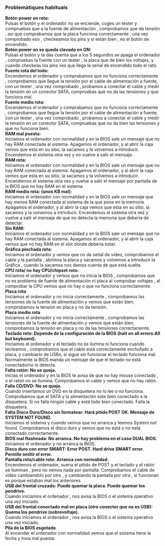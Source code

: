 ### Problemàtiques habituals ###
**Botón power on roto:**     
  Pulsas el botón y el ordenador no se enciende, coges un tester y compruebas que a la fuente de alimentación , comprobamos que da tensión , así que comprabamos que la placa funciona correctamente , una vez comprobado eso , checkeamos los pins y si están bien , es el botón de encendido.  
**Botón power on se queda clavado en ON:**    
  Pulsas el botón y te das cuenta que a los 5 segundos se apaga el ordenador , compruebas la fuente con un tester , la placa que de bien los voltajes, y cuando checkeas los pins ves que llega la señal de encendido todo el rato.  
**Fuente rota del todo:**  
  Encendemos el ordenador y comprabamos que no funciona correctamente , comprobamos que llegue la tensión por el cable de     alimentación a fuente, con un tester , una vez comprobado , probamos a conectar el cable y medir la tensión en un conector SATA,  compruebas que no da  las tensiones y que funciona mal.  
**Fuente medio rota:**  
  Encendemos el ordenador y comprabamos que no funciona correctamente , comprobamos que llegue la tensión por el cable de     alimentación a fuente, con un tester , una vez comprobado , probamos a conectar el cable y medir la tensión en un conector SATA,  compruebas que no da bien  las tensiones y que no funciona bien.  
**RAM mal puesta:**  
  Iniciamos el ordenador con normalidad y en la BIOS sale un mensaje que no hay RAM conectada al sistema. Apagamos el ordenador, y 
  al abrir la caja vemos que esta en su sitio, la sacamos y la volvemos a introducir. Encendemos el sistema otra vez y no vuelve a salir el mensaje.  
**RAM rota:**  
  Iniciamos el ordenador con normalidad y en la BIOS sale un mensaje que no hay RAM conectada al sistema. Apagamos el ordenador, y al abrir la caja vemos que esta en su sitio, la sacamos y la volvemos a introducir. Encendemos el sistema otra vez y  vuelve a salir el mensaje por pantalla de la BIOS que no hay RAM en el sistema.  
**RAM medio rota: (unos KB mal):**  
  Iniciamos el ordenador con normalidad y en la BIOS sale un mensaje que  hay menos  RAM conectada al sistema de la que pone en la memoria. Apagamos el ordenador, y al abrir la caja vemos que esta en su sitio, la sacamos y la volvemos a introducir. Encendemos el sistema otra vez y  vuelve a salir el mensaje de que no detecta la memoria que deberia de detectar.    
**Sin RAM:**  
  Iniciamos el ordenador con normalidad y en la BIOS sale un mensaje que no hay RAM conectada al sistema. Apagamos el ordenador, y al abrir la caja vemos que no hay RAM en el slot donde debería estar.    
**Gráfica pinchada rota:**  
  Iniciamos el ordenador y vemos que no da señal de vídeo, comprobamos el cable y la pantalla , abrimos la placa y sacamos y volvemos a introducir la Gráfica , cuando la sacamos nos damos cuenta de que está suelta.  
**CPU rota/ no hay CPU/chipset roto:**  
  Iniciamos el ordenador y vemos que no inicia la BIOS , comprobamos que no es problema de fuente de alimentación ni placa al comprobar voltajes , al comprobar la CPU vemos que no hay o que no funciona correctamente.  
**Placa rota**  
  Iniciamos el ordenador y no inicia correctamente , comprobamos las tensiones de la fuente de alimentación y vemos que están bien, comprobamos la tensión en placa y no da tensión.  
**Placa medio rota**  
  Iniciamos el ordenador y no inicia correctamente , comprobamos las tensiones de la fuente de alimentación y vemos que están bien, comprobamos la tensión en placa y no da las tensiones correctamente.  
**Teclado roto: Depende de la configuración de la BIOS (halt on all errors:All but keyboard).**  
  Iniciamos el ordenador y el teclado no se ilumina ni funciona cuando tecleamos , comprobamos que el cable está correctamente enchufado a placa, y cambiarlo de USBs, si sigue sin funcionar el teclado funciona mal. Normalmente la BIOS manda un mensaje de que el teclado no está conectado/no lo detecta.    
**Falta ratón: No se queja.**  
  Inicias el ordenador y en la BIOS te avisa de que no hay mouse conectado , o el ratón no se ilumina. Comprobamos el cable y vemos que no hay ratón.   
**Falla CD/DVD: No se queja.**  
  Cuando insertamos un DVD en la disquetera no lo lee o no funciona. Comprobamos que el SATA y la alimentación este bien conectado a la disquetera. Si no falla ningún cable y está todo bien conectado. Falla la disquetera.  
**Falta Disco Duro/Disco sin formatear: Hará pitido POST OK. Mensaje de SYSTEM NOT FOUND.**  
  Iniciamos el sistema y cuando vemos que no arranca y leemos System not found. Comprobamos el disco duro y vemos que no está o no está conectado correctamente.  
**BIOS mal flasheada: No arranca. No hay problema en el caso DUAL BIOS.**  
  Iniciamos el ordenador y no arranca la BIOS.  
**Disco duro con error SMART: Error POST. Hard drive SMART error. Permite omitir el error.**  
**Pantalla rota/cable roto: Arranca con normalidad.**  
  Encendemos el ordenador, suena el pitido de POST y el teclado y el ratón se iluminan , pero no vemos nada por pantalla. Comprobamos el cable de vídeo cambiandolo por otro , y cambiando la pantalla por otra , si funcionan es porque estaban mal los anteriores.  
**USB del frontal cruzado: Puede quemar la placa. Puede quemar los pendrive.**  
  Cuando iniciamos el ordenador , nos avisa la BIOS o el sistema operativo una vez iniciado.  
**USB del frontal conectado mal en placa (otro conector que no es USB): Quema los pendrive (sobrevoltaje).**  
  Cuando iniciamos el ordenador , nos avisa la BIOS o el sistema operativo una vez iniciado.  
**Pila de la BIOS esgotada**  
  Al encender el ordenador con normalidad vemos que el sistema tiene la fecha y hora mal puesta.
